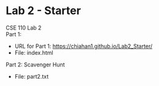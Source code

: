 # Lab 2 - Starter

CSE 110 Lab 2  
Part 1: 
- URL for Part 1: https://chiahan1.github.io/Lab2_Starter/
- File: index.html

Part 2: Scavenger Hunt
- File: part2.txt
